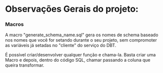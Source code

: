 # Observações Gerais do projeto: 

### Macros
A macro "generate_schema_name.sql" gera os nomes de schema baseado nos nomes que você for setando durante o seu projeto, sem compromoter as variáveis já setadas no "cliente" do serviço do DBT.

É possível criar/desenvolver qualquer função e chama-la. Basta criar uma Macro e depois, dentro do código SQL, chamar passando a coluna que queira transformar. 